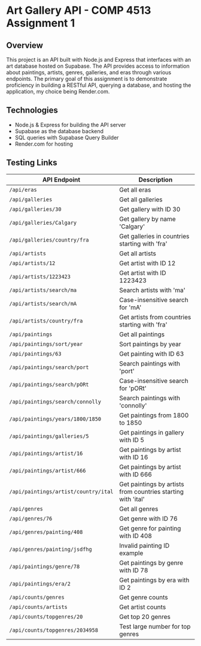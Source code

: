 # Art Gallery API - COMP 4513 Assignment 1

## Overview
This project is an API built with Node.js and Express that interfaces with an art database hosted on Supabase. The API provides access to information about paintings, artists, genres, galleries, and eras through various endpoints. The primary goal of this assignment is to demonstrate proficiency in building a RESTful API, querying a database, and hosting the application, my choice being Render.com.

## Technologies
- Node.js & Express for building the API server
- Supabase as the database backend
- SQL queries with Supabase Query Builder
- Render.com for hosting

## Testing Links

| API Endpoint                              | Description                           |
|------------------------------------------|--------------------------------------|
| `/api/eras`                               | Get all eras                          |
| `/api/galleries`                          | Get all galleries                     |
| `/api/galleries/30`                       | Get gallery with ID 30                |
| `/api/galleries/Calgary`                  | Get gallery by name 'Calgary'         |
| `/api/galleries/country/fra`              | Get galleries in countries starting with 'fra' |
| `/api/artists`                            | Get all artists                       |
| `/api/artists/12`                         | Get artist with ID 12                 |
| `/api/artists/1223423`                    | Get artist with ID 1223423            |
| `/api/artists/search/ma`                  | Search artists with 'ma'              |
| `/api/artists/search/mA`                  | Case-insensitive search for 'mA'      |
| `/api/artists/country/fra`                | Get artists from countries starting with 'fra' |
| `/api/paintings`                          | Get all paintings                     |
| `/api/paintings/sort/year`                | Sort paintings by year                |
| `/api/paintings/63`                       | Get painting with ID 63               |
| `/api/paintings/search/port`              | Search paintings with 'port'          |
| `/api/paintings/search/pORt`              | Case-insensitive search for 'pORt'    |
| `/api/paintings/search/connolly`          | Search paintings with 'connolly'      |
| `/api/paintings/years/1800/1850`          | Get paintings from 1800 to 1850       |
| `/api/paintings/galleries/5`              | Get paintings in gallery with ID 5    |
| `/api/paintings/artist/16`                | Get paintings by artist with ID 16    |
| `/api/paintings/artist/666`               | Get paintings by artist with ID 666   |
| `/api/paintings/artist/country/ital`      | Get paintings by artists from countries starting with 'ital' |
| `/api/genres`                             | Get all genres                        |
| `/api/genres/76`                          | Get genre with ID 76                  |
| `/api/genres/painting/408`                | Get genre for painting with ID 408    |
| `/api/genres/painting/jsdfhg`             | Invalid painting ID example           |
| `/api/paintings/genre/78`                 | Get paintings by genre with ID 78     |
| `/api/paintings/era/2`                    | Get paintings by era with ID 2        |
| `/api/counts/genres`                      | Get genre counts                      |
| `/api/counts/artists`                     | Get artist counts                     |
| `/api/counts/topgenres/20`                | Get top 20 genres                     |
| `/api/counts/topgenres/2034958`           | Test large number for top genres      |

